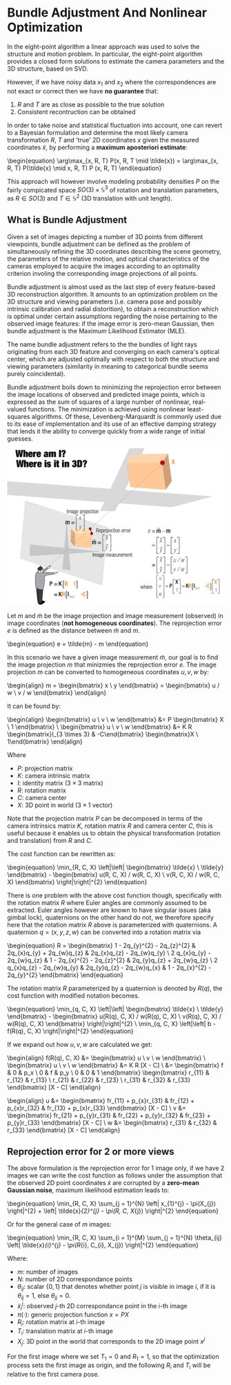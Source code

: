 # Bundle Adjustment And Nonlinear Optimization

In the eight-point algorithm a linear approach was used to solve the structure
and motion problem. In particular, the eight-point algorithm provides a closed
form solutions to estimate the camera parameters and the 3D structure, based on
SVD.

However, if we have noisy data $x_{1}$ and $x_{2}$ where the correspondences
are not exact or correct then we have **no guarantee** that:

1. $R$ and $T$ are as close as possible to the true solution
2. Consistent recontruction can be obtained

In order to take noise and statistical fluctuation into account, one can revert
to a Bayesian formulation and determine the most likely camera transformation
$R$, $T$ and 'true' 2D coordinates $x$ given the measured coordinates
$\tilde{x}$, by performing a **maximum aposteriori estimate**:

\begin{equation}
    \arg\max_{x, R, T} P(x, R, T \mid \tilde{x}) =
        \arg\max_{x, R, T} P(\tilde{x} \mid x, R, T) P (x, R, T)
\end{equation}

This approach will however involve modeling probability densities $P$ on the
fairly compicated space $SO(3) \times \mathbb{S}^{3}$ of rotation and
translation parameters, as $R \in SO(3)$ and $T \in \mathbb{S}^{2}$ (3D
translation with unit length).



## What is Bundle Adjustment
Given a set of images depicting a number of 3D points from different
viewpoints, bundle adjustment can be defined as the problem of simultaneously
refining the 3D coordinates describing the scene geometry, the parameters of
the relative motion, and optical characteristics of the cameras employed to
acquire the images according to an optimality criterion involing the
corresponding image projections of all points.

Bundle adjustment is almost used as the last step of every feature-based 3D
reconstruction algorithm. It amounts to an optimization problem on the 3D
structure and viewing parameters (i.e. camera pose and possibly intrinsic
calibration and radial distorition), to obtain a reconstruction which is
optimal under certain assumptions regarding the noise pertaining to the
observed image features: if the image error is zero-mean Gaussian, then bundle
adjustment is the Maximum Likelihood Estimator (MLE).

The name bundle adjustment refers to the the bundles of light rays originating
from each 3D feature and converging on each camera's optical center, which are
adjusted optimally with respect to both the structure and viewing parameters
(similarity in meaning to categorical bundle seems purely coincidental).

Bundle adjustment boils down to minimizing the reprojection error between the
image locations of observed and predicted image points, which is expressed as
the sum of squares of a large number of nonlinear, real-valued functions. The
minimization is achieved using nonlinear least-squares algorithms. Of these,
Levenberg-Marquardt is commonly used due to its ease of implementation and its
use of an effective damping strategy that lends it the ability to converge
quickly from a wide range of initial guesses.

![Reprojection Error](images/reprojection_error.png)

Let $m$ and $\tilde{m}$ be the image projection and image measurement
(observed) in image coordinates (**not homogeneous coordinates**). The
reprojection error $e$ is defined as the distance between $\tilde{m}$ and $m$.

\begin{equation}
    e = \tilde{m} - m
\end{equation}

In this scenario we have a given image measurement $\tilde{m}$, our goal is to
find the image projection $m$ that minizmies the reprojection error $e$. The
image projection $m$ can be converted to homogeneous coordinates $u, v, w$ by:

\begin{align}
      m =
        \begin{bmatrix}
            x \\
            y
        \end{bmatrix}
      =
        \begin{bmatrix}
            u / w \\
            v / w
        \end{bmatrix}
\end{align}

It can be found by:

\begin{align}
    \begin{bmatrix}
        u \\
        v \\
        w
    \end{bmatrix} &=
    P
    \begin{bmatrix}
        X \\
        1
    \end{bmatrix} \\ 
    \begin{bmatrix}
        u \\
        v \\
        w
    \end{bmatrix} &=
    K
    R
    \begin{bmatrix}I_{3 \times 3} & -C\end{bmatrix}
    \begin{bmatrix}X \\ 1\end{bmatrix}
\end{align}

Where

- $P$: projection matrix
- $K$: camera intrinsic matrix
- $I$: identity matrix ($3 \times 3$ matrix)
- $R$: rotation matrix
- $C$: camera center
- $X$: 3D point in world ($3 \times 1$ vector)

Note that the projection matrix $P$ can be decomposed in terms of the camera
intrinsics matrix $K$, rotation matrix $R$ and camera center $C$, this is
useful because it enables us to obtain the physical transformation (rotation
and translation) from $R$ and $C$.

The cost function can be rewritten as:

\begin{equation}
    \min_{R, C, X} \left|\left|
        \begin{bmatrix}
            \tilde{x} \\
            \tilde{y}
        \end{bmatrix} -
        \begin{bmatrix}
            u(R, C, X) / w(R, C, X) \\
            v(R, C, X) / w(R, C, X)
        \end{bmatrix}
    \right|\right|^{2}
\end{equation}

There is one problem with the above cost function though, specifically with the
rotation matrix $R$ where Euler angles are commonly assumed to be extracted.
Euler angles however are known to have singular issues (aka gimbal lock),
quaternions on the other hand do not, we therefore specify here that the
rotation matrix $R$ above is parameterized with quaternions.  A quaternion $q =
(x, y, z, w)$ can be converted into a rotation matrix via

\begin{equation}
    R = \begin{bmatrix}
        1 - 2q_{y}^{2} - 2q_{z}^{2}
            & 2q_{x}q_{y} + 2q_{w}q_{z}
            & 2q_{x}q_{z} - 2q_{w}q_{y} \\
        2 q_{x}q_{y} - 2q_{w}q_{z}
            & 1 - 2q_{x}^{2} - 2q_{z}^{2}
            &  2q_{y}q_{z} + 2q_{w}q_{z} \\
        2 q_{x}q_{z} - 2q_{w}q_{y}
            & 2q_{y}q_{z} - 2q_{w}q_{x}
            & 1 - 2q_{x}^{2} - 2q_{y}^{2}
    \end{bmatrix}
\end{equation}

The rotation matrix $R$ parameterized by a quaternion is denoted by $R(q)$, the
cost function with modified notation becomes.

\begin{equation}
    \min_{q, C, X} \left|\left|
        \begin{bmatrix}
            \tilde{x} \\
            \tilde{y}
        \end{bmatrix} -
        \begin{bmatrix}
            u(R(q), C, X) / w(R(q), C, X) \\
            v(R(q), C, X) / w(R(q), C, X)
        \end{bmatrix}
    \right|\right|^{2} \\
    \min_{q, C, X} \left|\left|
        b - f(R(q), C, X)
    \right|\right|^{2}
\end{equation}

If we expand out how $u, v, w$ are calculated we get:

\begin{align}
    f(R(q), C, X) &=
    \begin{bmatrix}
        u \\
        v \\
        w
    \end{bmatrix} \\
    \begin{bmatrix}
        u \\
        v \\
        w
    \end{bmatrix}
    &= K R [X - C] \\
    &= \begin{bmatrix}
        f & 0 & p_x \\
        0 & f & p_y \\
        0 & 0 & 1
    \end{bmatrix}
    \begin{bmatrix}
        r_{11} & r_{12} & r_{13} \\
        r_{21} & r_{22} & r_{23} \\
        r_{31} & r_{32} & r_{33}
    \end{bmatrix}
    [X - C]
\end{align}

\begin{align}
    u &= \begin{bmatrix}
        fr_{11} + p_{x}r_{31} &
        fr_{12} + p_{x}r_{32} &
        fr_{13} + p_{x}r_{33}
    \end{bmatrix} [X - C] \\
    v &= \begin{bmatrix}
        fr_{21} + p_{y}r_{31} &
        fr_{22} + p_{y}r_{32} &
        fr_{23} + p_{y}r_{33}
    \end{bmatrix} [X - C] \\
    w &= \begin{bmatrix} r_{31} & r_{32} & r_{33} \end{bmatrix} [X - C]
\end{align}


## Reprojection error for 2 or more views

The above formulation is the reprojection error for 1 image only, if we have 2 images we can write the cost function as follows under the assumption that the observed 2D point coordinates $\tilde{x}$ are corrupted by a **zero-mean Gaussian noise**, maximum likelihood estimation leads to:

\begin{equation}
    \min_{R, C, X} \sum_{j = 1}^{N}
        \left|
            x_{1}^{j} - \pi(X_{j})
        \right|^{2} +
        \left|
            \tilde{x}_{2}^{j} - \pi(R, C, X_{j})
        \right|^{2}
\end{equation}

Or for the general case of $m$ images:

\begin{equation}
    \min_{R, C, X} \sum_{i = 1}^{M} \sum_{j = 1}^{N}
        \theta_{ij}
        \left|
            \tilde{x}_{i}^{j} - \pi(R_{i}, C_{i}, X_{j})
        \right|^{2}
\end{equation}

Where:
- $m$: number of images
- $N$: number of 2D correspondance points
- $\theta_{ij}$: scalar $\{0, 1\}$ that denotes whether point $j$ is visible in
  image $i$, if it is $\theta_{ij} = 1$, else $\theta_{ij} = 0$.
- $\tilde{x}_{i}^{j}$: observed $j$-th 2D correspondance point in the
  $i$-th image
- $\pi(\cdot)$: generic projection function $x = PX$
- $R_{i}$: rotation matrix at $i$-th image
- $T_{i}$: translation matrix at $i$-th image
- $X_{j}$: 3D point in the world that corresponds to the 2D image point $x^{j}$

For the first image where we set $T_{1} = 0$ and $R_{1} = 1$, so that the optimization process sets the first image as origin, and the following $R_{i}$ and $T_{i}$ will be relative to the first camera pose.
